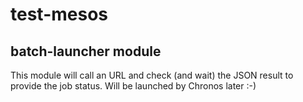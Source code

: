 test-mesos
==========

## batch-launcher module

This module will call an URL and check (and wait) the JSON result to provide the job status.
Will be launched by Chronos later :-)
